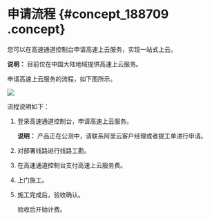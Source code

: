 # 申请流程 {#concept_188709 .concept}

您可以在高速通道控制台申请高速上云服务，实现一站式上云。

**说明：** 目前仅在中国大陆地域提供高速上云服务。

申请高速上云服务的流程，如下图所示。

![](http://static-aliyun-doc.oss-cn-hangzhou.aliyuncs.com/assets/img/162663/156681262545511_zh-CN.png)

流程说明如下：

1.  登录高速通道控制台，申请高速上云服务。

    **说明：** 产品正在公测中，请联系阿里云客户经理或者提工单进行申请。

2.  对部署线路进行线路工勘。
3.  在高速通道控制台支付高速上云服务费。
4.  上门施工。
5.  施工完成后，验收确认。

    验收后开始计费。


